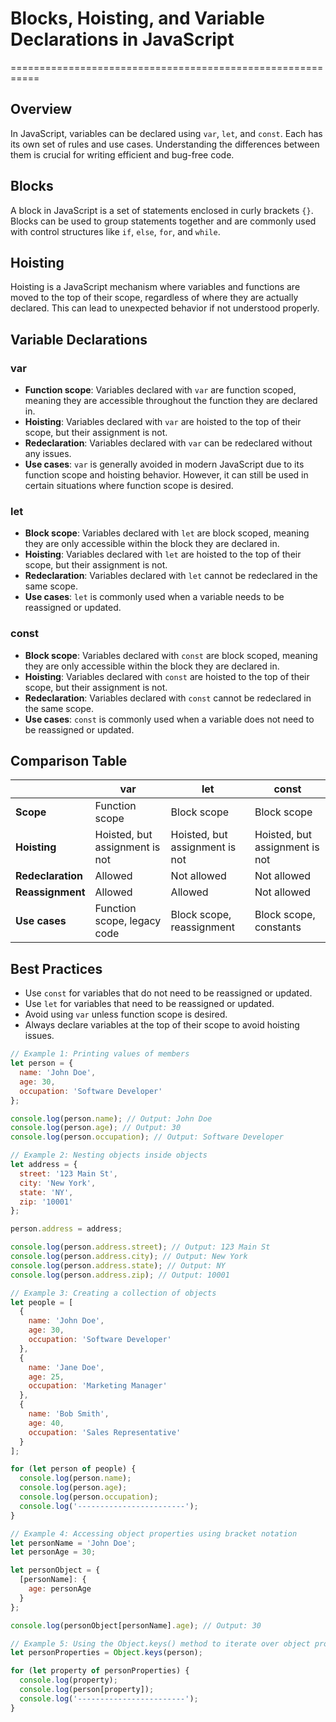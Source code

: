 # Blocks, Hoisting, and Variable Declarations in JavaScript
===========================================================

## Overview

In JavaScript, variables can be declared using `var`, `let`, and `const`. Each has its own set of rules and use cases. Understanding the differences between them is crucial for writing efficient and bug-free code.

## Blocks

A block in JavaScript is a set of statements enclosed in curly brackets `{}`. Blocks can be used to group statements together and are commonly used with control structures like `if`, `else`, `for`, and `while`.

## Hoisting

Hoisting is a JavaScript mechanism where variables and functions are moved to the top of their scope, regardless of where they are actually declared. This can lead to unexpected behavior if not understood properly.

## Variable Declarations

### var

*   **Function scope**: Variables declared with `var` are function scoped, meaning they are accessible throughout the function they are declared in.
*   **Hoisting**: Variables declared with `var` are hoisted to the top of their scope, but their assignment is not.
*   **Redeclaration**: Variables declared with `var` can be redeclared without any issues.
*   **Use cases**: `var` is generally avoided in modern JavaScript due to its function scope and hoisting behavior. However, it can still be used in certain situations where function scope is desired.

### let

*   **Block scope**: Variables declared with `let` are block scoped, meaning they are only accessible within the block they are declared in.
*   **Hoisting**: Variables declared with `let` are hoisted to the top of their scope, but their assignment is not.
*   **Redeclaration**: Variables declared with `let` cannot be redeclared in the same scope.
*   **Use cases**: `let` is commonly used when a variable needs to be reassigned or updated.

### const

*   **Block scope**: Variables declared with `const` are block scoped, meaning they are only accessible within the block they are declared in.
*   **Hoisting**: Variables declared with `const` are hoisted to the top of their scope, but their assignment is not.
*   **Redeclaration**: Variables declared with `const` cannot be redeclared in the same scope.
*   **Use cases**: `const` is commonly used when a variable does not need to be reassigned or updated.

## Comparison Table

|  | var | let | const |
| --- | --- | --- | --- |
| **Scope** | Function scope | Block scope | Block scope |
| **Hoisting** | Hoisted, but assignment is not | Hoisted, but assignment is not | Hoisted, but assignment is not |
| **Redeclaration** | Allowed | Not allowed | Not allowed |
| **Reassignment** | Allowed | Allowed | Not allowed |
| **Use cases** | Function scope, legacy code | Block scope, reassignment | Block scope, constants |

## Best Practices

*   Use `const` for variables that do not need to be reassigned or updated.
*   Use `let` for variables that need to be reassigned or updated.
*   Avoid using `var` unless function scope is desired.
*   Always declare variables at the top of their scope to avoid hoisting issues.


```javascript
// Example 1: Printing values of members
let person = {
  name: 'John Doe',
  age: 30,
  occupation: 'Software Developer'
};

console.log(person.name); // Output: John Doe
console.log(person.age); // Output: 30
console.log(person.occupation); // Output: Software Developer

// Example 2: Nesting objects inside objects
let address = {
  street: '123 Main St',
  city: 'New York',
  state: 'NY',
  zip: '10001'
};

person.address = address;

console.log(person.address.street); // Output: 123 Main St
console.log(person.address.city); // Output: New York
console.log(person.address.state); // Output: NY
console.log(person.address.zip); // Output: 10001

// Example 3: Creating a collection of objects
let people = [
  {
    name: 'John Doe',
    age: 30,
    occupation: 'Software Developer'
  },
  {
    name: 'Jane Doe',
    age: 25,
    occupation: 'Marketing Manager'
  },
  {
    name: 'Bob Smith',
    age: 40,
    occupation: 'Sales Representative'
  }
];

for (let person of people) {
  console.log(person.name);
  console.log(person.age);
  console.log(person.occupation);
  console.log('------------------------');
}

// Example 4: Accessing object properties using bracket notation
let personName = 'John Doe';
let personAge = 30;

let personObject = {
  [personName]: {
    age: personAge
  }
};

console.log(personObject[personName].age); // Output: 30

// Example 5: Using the Object.keys() method to iterate over object properties
let personProperties = Object.keys(person);

for (let property of personProperties) {
  console.log(property);
  console.log(person[property]);
  console.log('------------------------');
}
```